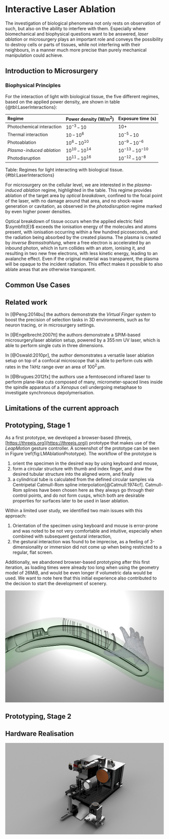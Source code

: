 # Interactive Laser Ablation

The investigation of biological phenomena not only rests on observation of such, but also on the ability to interfere with them. Especially where biomechanical and biophysical questions want to be answered, _laser ablation_ or microsurgery plays an important role and conveys the possibility to destroy cells or parts of tissues, while not interfering with their neighbours, in a manner much more precise than purely mechanical manipulation could achieve.

## Introduction to Microsurgery

### Biophysical Principles

For the interaction of light with biological tissue, the five different regimes, based on the applied power density, are shown in table {@tbl:LaserInteractions}:

| Regime | Power density ($\mathrm{W}/\mathrm{m}^2$) | Exposure time (s) |
|:--|:--|:--|
| Photochemical interaction | $10^{-3}\,-\,10$ | $10+$ |
| Thermal interaction | $10\,-\,10^6$ | $10^{-5}\,-\,10$ |
| Photoablation | $10^6\,-\,10^{10}$ | $10^{-9}\,-\,10^{-6}$ |
| _Plasma-induced ablation_ | $10^{10}\,-\,10^{14}$ | $10^{-13}\,-\,10^{-10}$ |
| Photodisruption | $10^{11}\,-\,10^{16}$ | $10^{-12}\,-\,10^{-8}$ |

Table: Regimes for light interacting with biological tissue. {#tbl:LaserInteractions}

For microsurgery on the cellular level, we are interested in the _plasma-induced ablation_ regime, highlighted in the table. This regime provides ablation of the target area by _optical breakdown_, confined to the focal point of the laser, with no damage around that area, and no shock-wave generation or cavitation, as observed in the _photodisruption_ regime marked by even higher power densities.

Optical breakdown of tissue occurs when the applied electric field $\symbfit{E}$ exceeds the ionisation energy of the molecules and atoms present, with ionisation occurring within a few hundred picoseconds, and the radiation being absorbed by the created plasma. The plasma is created by _inverse Bremsstrahlung_, where a free electron is accelerated by an inbound photon, which in turn collides with an atom, ionising it, and resulting in two new free electrons, with less kinetic energy, leading to an avalanche effect. Even if the original material was transparent, the plasma will be opaque to the incident radiation. This effect makes it possible to also ablate areas that are otherwise transparent.

## Common Use Cases

## Related work

In [@Peng:2014bu] the authors demonstrate the _Virtual Finger_ system to  boost the precision of selection tasks in 3D environments, such as for neuron tracing, or in microsurgery settings.

In [@Engelbrecht:2007tt] the authors demonstrate a SPIM-based microsurgery/laser ablation setup, powered by a $355\,\mathrm{nm}$ UV laser, which is able to perform single cuts in three dimensions.

In [@Oswald:2010pr], the author demonstrates a versatile laser ablation setup on top of a confocal microscope that is able to perform cuts with rates in the $1\,\mathrm{kHz}$ range over an area of $100^2\,\mathrm{µm}$.

In [@Brugues:2012fx] the authors use a femtosecond infrared laser to perform plane-like cuts composed of many, micrometer-spaced lines inside the spindle apparatus of a _Xenopus_ cell undergoing metaphase to investigate synchronous depolymerisation.

## Limitations of the current approach

## Prototyping, Stage 1

As a first prototype, we developed a browser-based (threejs, [https://threejs.org](https://threejs.org)) prototype that makes use of the _LeapMotion_ gesture controller. A screenshot of the prototype can be seen in Figure \ref{fig:LMAblationPrototype}. The workflow of the prototype is

1. orient the specimen in the desired way by using keyboard and mouse,
2. form a circular structure with thumb and index finger, and draw the desired tubular structure into the aligned worm, and finally
3. a cylindrical tube is calculated from the defined circular samples via Centripetal Catmull-Rom spline interpolation[@Catmull:1974cf]. Catmull-Rom splines have been chosen here as they always go through their control points, and do not form cusps, which both are desirable properties for surfaces later to be used in laser ablation.

Within a limited user study, we identified two main issues with this approach:

1. Orientation of the specimen using keyboard and mouse is error-prone and was noted to be not very comfortable and intuitive, especially when combined with subsequent gestural interaction,
2. the gestural interaction was found to be imprecise, as a feeling of 3-dimensionality or immersion did not come up when being restricted to a regular, flat screen.

Additionally, we abandoned browser-based prototyping after this first iteration, as loading times were already too long when using the geometry model of 26MiB, and would be even longer if volumetric data would be used. We want to note here that this initial experience also contributed to the decision to start the development of scenery.

![Screenshot of the _LeapMotion_-based interaction prototype, where the user has delineated a tubular structure along the _C. elegans_' gonad system. _C. elegans_ model courtesy of [openworm.org](https://www.openworm.org).\label{fig:LMAblationPrototype}](./figures/LeapMotionLaserAblationPrototype.png)

## Prototyping, Stage 2

## Hardware Realisation

![3D rendering of the UV ablation module, original design by Michael Weber, Huisken Lab, MPI-CBG Dresden and Morgridge Institute for Research, Madison, Wisconsin, USA.\label{fig:UVcutterRendering}](./figures/ablation-module.png)